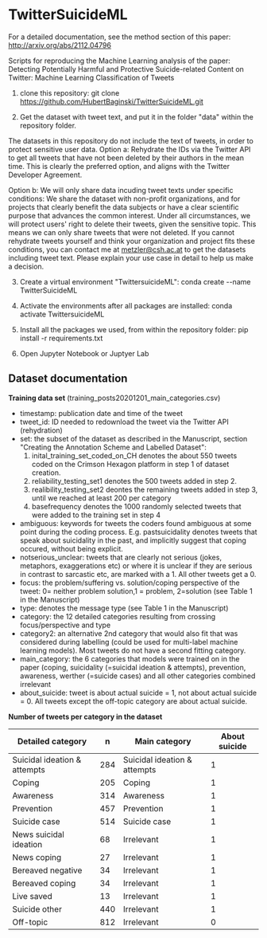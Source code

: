 # TwitterSuicideML

For a detailed documentation, see the method section of this paper: http://arxiv.org/abs/2112.04796

Scripts for reproducing the Machine Learning analysis of the paper: Detecting Potentially Harmful and Protective Suicide-related Content on Twitter: Machine Learning Classification of Tweets

1. clone this repository: 
git clone https://github.com/HubertBaginski/TwitterSuicideML.git

2. Get the dataset with tweet text, and put it in the folder "data" within the repository folder.

The datasets in this repository do not include the text of tweets, in order to protect sensitive user data.  Option a: Rehydrate the IDs via the Twitter API to get all tweets that have not been deleted by their authors in the mean time. This is clearly the preferred option, and aligns with the Twitter Developer Agreement. 

Option b: We will only share data incuding tweet texts under specific conditions: We share the dataset with non-profit organizations, and for projects that clearly benefit the data subjects or have a clear scientific purpose that advances the common interest. Under all circumstances, we will protect users' right to delete their tweets, given the sensitive topic. This means we can only share tweets that were not deleted. If you cannot rehydrate tweets yourself and think your organization and project fits these conditions, you can contact me at metzler@csh.ac.at to get the datasets including tweet text. Please explain your use case in detail to help us make a decision. 

3. Create a virtual environment "TwittersuicideML":
conda create --name TwitterSuicideML

4. Activate the environments after all packages are installed: 
conda activate TwittersuicideML

5. Install all the packages we used, from within the repository folder:
pip install -r requirements.txt

6. Open Jupyter Notebook or Juptyer Lab

## Dataset documentation

**Training data set** (training_posts20201201_main_categories.csv)

- timestamp: publication date and time of the tweet
- tweet_id: ID needed to redownload the tweet via the Twitter API (rehydration)
- set: the subset of the dataset as described in the Manuscript, section "Creating the Annotation Scheme and Labelled Dataset":
    1. inital_training_set_coded_on_CH denotes the about 550 tweets coded on the Crimson Hexagon platform in step 1 of dataset creation. 
    2. reliability_testing_set1 denotes the 500 tweets added in step 2. 
    3. realibility_testing_set2 deontes the remaining tweets added in step 3, until we reached at least 200 per category
    4.   basefrequency denotes the 1000 randomly selected tweets that were added to the training set in step 4
- ambiguous: keywords for tweets the coders found ambiguous at some point during the coding process. E.g. pastsuicidality denotes tweets that speak about suicidality in the past, and implicitly suggest that coping occured, without being explicit.
- notserious_unclear: tweets that are clearly not serious (jokes, metaphors, exaggerations etc) or where it is unclear if they are serious in contrast to sarcastic etc, are marked with a 1. All other tweets get a 0. 
- focus: the problem/suffering vs. solution/coping perspective of the tweet: 0= neither problem solution,1 = problem, 2=solution (see Table 1 in the Manuscript)
- type: denotes the message type (see Table 1 in the Manuscript)
- category: the 12 detailed categories resulting from crossing focus/perspective and type
- category2: an alternative 2nd category that would also fit that was considered during labelling (could be used for multi-label machine learning models). Most tweets do not have a second fitting category. 
- main_category: the 6 categories that models were trained on in the paper (coping, suicidality (=suicidal ideation & attempts), prevention, awareness, werther (=suicide cases) and all other categories combined irrelevant
- about_suicide: tweet is about actual suicide = 1, not about actual suicide = 0. All tweets except the off-topic category are about actual suicide. 



**Number of tweets per category in the dataset**

| Detailed category | n | Main category | About suicide | 
| --- |---|---|---|
| Suicidal ideation & attempts | 284 | Suicidal ideation & attempts| 1 |
| Coping  | 205 | Coping | 1 |
| Awareness  | 314 | Awareness |1 |
| Prevention  | 457 | Prevention |1 |
| Suicide case | 514 | Suicide case |1 |
| News suicidal ideation  | 68 | Irrelevant |1 |
| News coping  | 27 | Irrelevant |1 |
| Bereaved negative | 34 | Irrelevant |1 |
| Bereaved coping | 34 | Irrelevant |1 |
| Live saved | 13 | Irrelevant |1 |
| Suicide other | 440 | Irrelevant |1 |
| Off-topic | 812 | Irrelevant |0|
